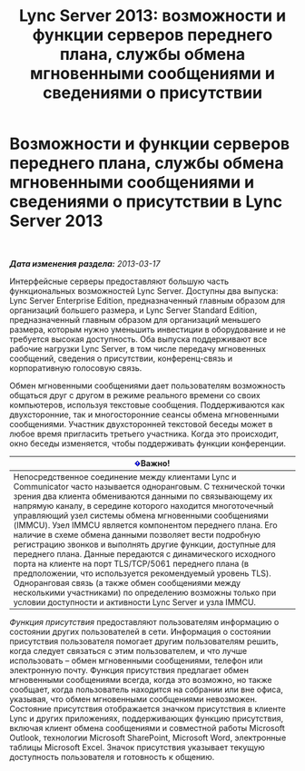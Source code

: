 ﻿---
title: 'Lync Server 2013: возможности и функции серверов переднего плана, службы обмена мгновенными сообщениями и сведениями о присутствии'
TOCTitle: Возможности и функции серверов переднего плана, службы обмена мгновенными сообщениями и сведениями о присутствии
ms:assetid: 05b29536-dcd7-49b5-934a-2ebf20ddc45c
ms:mtpsurl: https://technet.microsoft.com/ru-ru/library/Gg398109(v=OCS.15)
ms:contentKeyID: 49308820
ms.date: 05/19/2016
mtps_version: v=OCS.15
ms.translationtype: HT
---

# Возможности и функции серверов переднего плана, службы обмена мгновенными сообщениями и сведениями о присутствии в Lync Server 2013

 

_**Дата изменения раздела:** 2013-03-17_

Интерфейсные серверы предоставляют большую часть функциональных возможностей Lync Server. Доступны два выпуска: Lync Server Enterprise Edition, предназначенный главным образом для организаций большего размера, и Lync Server Standard Edition, предназначенный главным образом для организаций меньшего размера, которым нужно уменьшить инвестиции в оборудование и не требуется высокая доступность. Оба выпуска поддерживают все рабочие нагрузки Lync Server, в том числе передачу мгновенных сообщений, сведения о присутствии, конференц-связь и корпоративную голосовую связь.

Обмен мгновенными сообщениями дает пользователям возможность общаться друг с другом в режиме реального времени со своих компьютеров, используя текстовые сообщения. Поддерживаются как двухсторонние, так и многосторонние сеансы обмена мгновенными сообщениями. Участник двухсторонней текстовой беседы может в любое время пригласить третьего участника. Когда это происходит, окно беседы изменяется, чтобы поддерживать функции конференции.

<table>
<thead>
<tr class="header">
<th><img src="images/JJ618369.important(OCS.15).gif" title="important" alt="important" />Важно!</th>
</tr>
</thead>
<tbody>
<tr class="odd">
<td>Непосредственное соединение между клиентами Lync и Communicator часто называется одноранговым. С технической точки зрения два клиента обмениваются данными по связывающему их напрямую каналу, в середине которого находится многоточечный управляющий узел системы обмена мгновенными сообщениями (IMMCU). Узел IMMCU является компонентом переднего плана. Его наличие в схеме обмена данными позволяет вести подробную регистрацию звонков и выполнять другие функции, доступные для переднего плана. Данные передаются с динамического исходного порта на клиенте на порт TLS/TCP/5061 переднего плана (в предположении, что используется рекомендуемый уровень TLS). Одноранговая связь (а также обмен сообщениями между несколькими участниками) по определению возможны только при условии доступности и активности Lync Server и узла IMMCU.</td>
</tr>
</tbody>
</table>


*Функция присутствия* предоставляют пользователям информацию о состоянии других пользователей в сети. Информация о состоянии присутствия пользователя помогает другим пользователям решить, когда следует связаться с этим пользователем, и что лучше использовать – обмен мгновенными сообщениями, телефон или электронную почту. Функция присутствия предлагает обмен мгновенными сообщениями всегда, когда это возможно, но также сообщает, когда пользователь находится на собрании или вне офиса, указывая, что обмен мгновенными сообщениями невозможен. Состояние присутствия отображается значком присутствия в клиенте Lync и других приложениях, поддерживающих функцию присутствия, включая клиент обмена сообщениями и совместной работы Microsoft Outlook, технологии Microsoft SharePoint, Microsoft Word, электронные таблицы Microsoft Excel. Значок присутствия указывает текущую доступность пользователя и готовность к общению.

